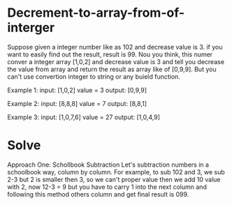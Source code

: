 # Decrement-to-array-from-of-interger

Suppose given a integer number like as 102 and decrease value is 3. if you want to easily find out the result, result is 99.
Nou you think, this numer conver a integer array [1,0,2] and decrease value is 3 and tell you decrease the value from array and return the result as array like of [0,9,9].
But you can't use convertion integer to string or any buield function.

Example 1: 
  input: [1,0,2] value = 3
  output: [0,9,9]
  
Example 2: 
  input: [8,8,8] value = 7
  output: [8,8,1]

Example 3: 
  input: [1,0,7,6] value = 27
  output: [1,0,4,9]
  
  
# Solve 
Approach One: Schollbook Subtraction
  Let's subtraction numbers in a schoolbook way, column by column. For example, to sub 102 and 3, we sub 2-3 but 2 is smaller then 3, so we can't proper value then we add 10 value with 2, now 12-3 = 9 but you have to carry 1 into the next column and following this method others column and get final result is 099.


  
